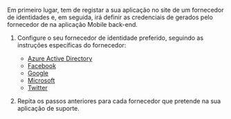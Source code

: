 
Em primeiro lugar, tem de registar a sua aplicação no site de um fornecedor de identidades e, em seguida, irá definir as credenciais de gerados pelo fornecedor de na aplicação Mobile back-end.

1. Configure o seu fornecedor de identidade preferido, seguindo as instruções específicas do fornecedor: 
    
    + [Azure Active Directory](../articles/app-service-mobile/app-service-mobile-how-to-configure-active-directory-authentication.md)
    + [Facebook](../articles/app-service-mobile/app-service-mobile-how-to-configure-facebook-authentication.md)
    + [Google](../articles/app-service-mobile/app-service-mobile-how-to-configure-google-authentication.md)
    + [Microsoft](../articles/app-service-mobile/app-service-mobile-how-to-configure-microsoft-authentication.md)
    + [Twitter](../articles/app-service-mobile/app-service-mobile-how-to-configure-twitter-authentication.md)

2. Repita os passos anteriores para cada fornecedor que pretende na sua aplicação de suporte.


<!-- URLs. -->
[Azure portal]: https://portal.azure.com/
